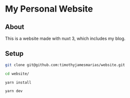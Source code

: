 # My Personal Website

## About

This is a website made with nuxt 3, which includes my blog.

## Setup

```bash
git clone git@github.com:timothyjamesmarias/website.git

cd website/

yarn install

yarn dev
```
